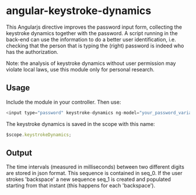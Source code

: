 # angular-keystroke-dynamics

This Angularjs directive improves the password input form, collecting the keystroke dynamics together with the password.
A script running in the back-end can use the information to do a better user identification, i.e. checking that the person that is typing the (right) password is indeed who has the authorization.

Note: the analysis of keystroke dynamics without user permission may violate local laws, use this module only for personal research.

## Usage

Include the module in your controller. Then use:

```javascript
<input type="password" keystroke-dynamics ng-model="your_password_variable" />
```

The keystroke dynamics is saved in the scope with this name:
```javascript
$scope.keystrokeDynamics;
```

## Output

The time intervals (measured in milliseconds) between two different digits are stored in json format.
This sequence is contained in seq_0.
If the user strokes 'backspace' a new sequence seq_1 is created and populated starting from that instant (this happens for each 'backspace').
